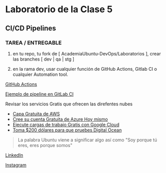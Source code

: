 # Laboratorio de la Clase 5
## CI/CD Pipelines

### TAREA / ENTREGABLE

1) en tu repo, tu fork de [ AcademiaUbuntu-DevOps/Laboratorios ], crear las branches [ dev | qa | stg ]

2) en la rama dev, usar cualquier función de GitHub Actions, Gitlab CI o cualquier Automation tool.


[GitHub Actions](https://docs.github.com/es/actions/quickstart)

[Ejemplo de pipeline en GitLab CI](https://gitlab.com/hernan.david.hd/reto-devops/-/blob/master/.gitlab-ci.yml) 


Revisar los servicios Gratis que ofrecen las direfentes nubes
- [Capa Gratuita de AWS](https://aws.amazon.com/es/free/)
- [Cree su cuenta Gratuita de Azure Hoy mismo](https://azure.microsoft.com/es-es/free/)
- [Ejecute cargas de trabajo Gratis con Google Cloud](https://cloud.google.com/free?hl=es)
- [Toma $200 dólares para que pruebes Digital Ocean](https://try.digitalocean.com/freetrialoffer/) 


> La palabra Ubuntu viene a significar algo así como 
> "Soy porque tú eres, eres porque somos"


[LinkedIn](https://www.linkedin.com/company/ubuntuacademia)

[Instagram](https://www.instagram.com/ubuntu.consultores/) 


